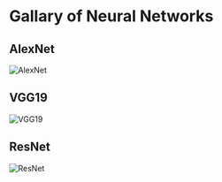 #  Gallary of Neural  Networks


## AlexNet

![AlexNet](https://cdn-images-1.medium.com/max/1600/1*5kzs7LltWpqRS5eS_NDZjQ.png)


## VGG19

![VGG19](https://cdn-images-1.medium.com/max/1600/1*cufAO77aeSWdShs3ba5ndg.jpeg)


## ResNet

![ResNet](https://cdn-images-1.medium.com/max/1314/1*S3TlG0XpQZSIpoDIUCQ0RQ.jpeg)
